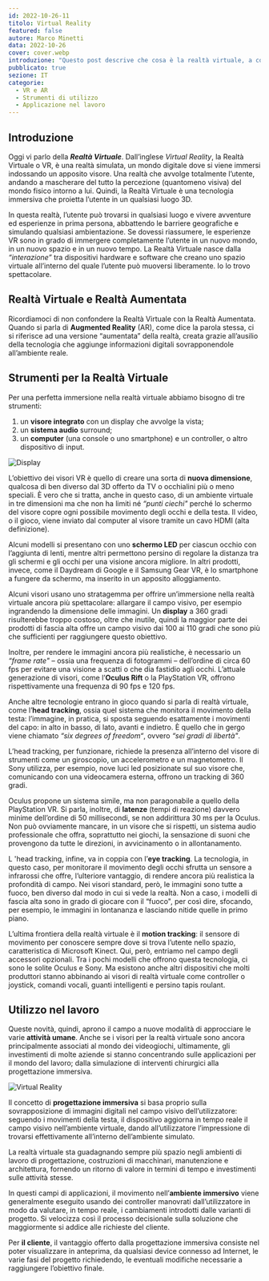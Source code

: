 ```yaml
---
id: 2022-10-26-11
titolo: Virtual Reality
featured: false
autore: Marco Minetti
data: 2022-10-26
cover: cover.webp
introduzione: "Questo post descrive che cosa è la realtà virtuale, a cosa serve e per cosa viene usata." 
pubblicato: true
sezione: IT
categorie:
  - VR e AR
  - Strumenti di utilizzo
  - Applicazione nel lavoro
---
```



## Introduzione



Oggi vi parlo della ***Realtà Virtuale***.
Dall’inglese *Virtual Reality*, la Realtà Virtuale o VR, è una realtà simulata, un mondo digitale dove si viene immersi indossando un apposito visore. Una realtà che avvolge totalmente l’utente, andando a mascherare del tutto la percezione (quantomeno visiva) del mondo fisico intorno a lui.
Quindi, la Realtà Virtuale è una tecnologia immersiva che proietta l’utente in un qualsiasi luogo 3D.

In questa realtà, l’utente può trovarsi in qualsiasi luogo e vivere avventure ed esperienze in prima persona, abbattendo le barriere geografiche e simulando qualsiasi ambientazione.
Se dovessi riassumere, le esperienze VR sono in grado di immergere completamente l’utente in un nuovo mondo, in un nuovo spazio e in un nuovo tempo.
La Realtà Virtuale nasce dalla *“interazione”* tra dispositivi hardware e software che creano uno spazio virtuale all’interno del quale l’utente può muoversi liberamente.
Io lo trovo spettacolare.


## Realtà Virtuale e Realtà Aumentata

Ricordiamoci di non confondere la Realtà Virtuale con la Realtà Aumentata.
Quando si parla di **Augmented Reality** (AR), come dice la parola stessa, ci si riferisce ad una versione “aumentata” della realtà, creata grazie all’ausilio della tecnologia che aggiunge informazioni digitali sovrapponendole all’ambiente reale.


## Strumenti per la Realtà Virtuale

Per una perfetta immersione nella realtà virtuale abbiamo bisogno di tre strumenti:
1. 	un **visore integrato** con un display che avvolge la vista;
2. 	un **sistema audio** surround;
3. 	un **computer** (una console o uno smartphone) e un controller, o altro dispositivo di input.

![Display](/img/posts/virtual-reality/VR-3.webp "Display e due controller")
 
L’obiettivo dei visori VR è quello di creare una sorta di **nuova dimensione**, qualcosa di ben diverso dal 3D offerto da TV o occhialini più o meno speciali. È vero che si tratta, anche in questo caso, di un ambiente virtuale in tre dimensioni ma che non ha limiti né *“punti ciechi"* perché lo schermo del visore copre ogni possibile movimento degli occhi e della testa. Il video, o il gioco, viene inviato dal computer al visore tramite un cavo HDMI (alta definizione). 

Alcuni modelli si presentano con uno **schermo LED** per ciascun occhio con l’aggiunta di lenti, mentre altri permettono persino di regolare la distanza tra gli schermi e gli occhi per una visione ancora migliore. In altri prodotti, invece, come il Daydream di Google e il Samsung Gear VR, è lo smartphone a fungere da schermo, ma inserito in un apposito alloggiamento.

Alcuni visori usano uno stratagemma per offrire un’immersione nella realtà virtuale ancora più spettacolare: allargare il campo visivo, per esempio ingrandendo la dimensione delle immagini. Un **display** a 360 gradi risulterebbe troppo costoso, oltre che inutile, quindi la maggior parte dei prodotti di fascia alta offre un campo visivo dai 100 ai 110 gradi che sono più che sufficienti per raggiungere questo obiettivo. 

Inoltre, per rendere le immagini ancora più realistiche, è necessario un *“frame rate"* – ossia una frequenza di fotogrammi – dell’ordine di circa 60 fps per evitare una visione a scatti o che dia fastidio agli occhi. L’attuale generazione di visori, come l’**Oculus Rift** o la PlayStation VR, offrono rispettivamente una frequenza di 90 fps e 120 fps.

Anche altre tecnologie entrano in gioco quando si parla di realtà virtuale, come l’**head tracking**, ossia quel sistema che monitora il movimento della testa: l’immagine, in pratica, si sposta seguendo esattamente i movimenti del capo: in alto in basso, di lato, avanti e indietro. 
È quello che in gergo viene chiamato *“six degrees of freedom“*, ovvero *“sei gradi di libertà"*. 

L’head tracking, per funzionare, richiede la presenza all’interno del visore di strumenti come un giroscopio, un accelerometro e un magnetometro.
Il Sony utilizza, per esempio, nove luci led posizionate sul suo visore che, comunicando con una videocamera esterna, offrono un tracking di 360 gradi. 

Oculus propone un sistema simile, ma non paragonabile a quello della PlayStation VR. Si parla, inoltre, di **latenze** (tempi di reazione) davvero minime dell’ordine di 50 millisecondi, se non addirittura 30 ms per la Oculus. Non può ovviamente mancare, in un visore che si rispetti, un sistema audio professionale che offra, soprattutto nei giochi, la sensazione di suoni che provengono da tutte le direzioni, in avvicinamento o in allontanamento.

L 'head tracking, infine, va in coppia con l’**eye tracking**. La tecnologia, in questo caso, per monitorare il movimento degli occhi sfrutta un sensore a infrarossi che offre, l’ulteriore vantaggio, di rendere ancora più realistica la profondità di campo. Nei visori standard, però, le immagini sono tutte a fuoco, ben diverso dal modo in cui si vede la realtà. Non a caso, i modelli di fascia alta sono in grado di giocare con il “fuoco", per così dire, sfocando, per esempio, le immagini in lontananza e lasciando nitide quelle in primo piano.

L’ultima frontiera della realtà virtuale è il **motion tracking**: il sensore di movimento per conoscere sempre dove si trova l’utente nello spazio, caratteristica di Microsoft Kinect. Qui, però, entriamo nel campo degli accessori opzionali. Tra i pochi modelli che offrono questa tecnologia, ci sono le solite Oculus e Sony. Ma esistono anche altri dispositivi che molti produttori stanno abbinando ai visori di realtà virtuale come controller o joystick, comandi vocali, guanti intelligenti e persino tapis roulant.


## Utilizzo nel lavoro

Queste novità, quindi, aprono il campo a nuove modalità di approcciare le varie **attività umane**. Anche se i visori per la realtà virtuale sono ancora principalmente associati al mondo dei videogiochi, ultimamente, gli investimenti di molte aziende si stanno concentrando sulle applicazioni per il mondo del lavoro; dalla simulazione di interventi chirurgici alla  progettazione immersiva.

![Virtual Reality](/img/posts/virtual-reality/immageblog.webp "VR nella proggettazione immersiva")

Il concetto di **progettazione immersiva** si basa proprio sulla sovrapposizione di immagini digitali nel campo visivo dell’utilizzatore: seguendo i movimenti della testa, il dispositivo aggiorna in tempo reale il campo visivo nell’ambiente virtuale, dando all’utilizzatore l’impressione di trovarsi effettivamente all’interno dell’ambiente simulato.

La realtà virtuale sta guadagnando sempre più spazio negli ambienti di lavoro di progettazione, costruzioni di macchinari, manutenzione e architettura, fornendo un ritorno di valore in termini di tempo e investimenti sulle attività stesse.

In questi campi di applicazioni, il movimento nell’**ambiente immersivo** viene generalmente eseguito usando dei controller manovrati dall’utilizzatore in modo da valutare, in tempo reale, i cambiamenti introdotti dalle varianti di progetto. Si velocizza così il processo decisionale sulla soluzione che maggiormente si addice alle richieste del cliente.

Per **il cliente**, il vantaggio offerto dalla progettazione immersiva consiste nel poter visualizzare in anteprima, da qualsiasi device connesso ad Internet, le varie fasi del progetto richiedendo, le eventuali modifiche necessarie a raggiungere l’obiettivo finale.

